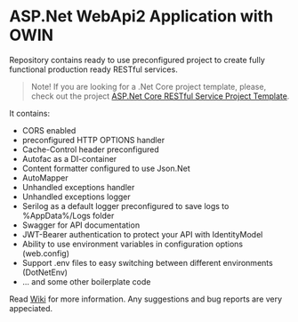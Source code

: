 # ASP.Net WebApi2 Application with OWIN

Repository contains ready to use preconfigured project to create fully functional production ready RESTful services.

> Note! If you are looking for a .Net Core project template, please, check out the project [ASP.Net Core RESTful Service Project Template](https://github.com/drwatson1/AspNet-Core-REST-Service).

It contains:

- CORS enabled
- preconfigured HTTP OPTIONS handler
- Cache-Control header preconfigured
- Autofac as a DI-container
- Content formatter configured to use Json.Net
- AutoMapper
- Unhandled exceptions handler
- Unhandled exceptions logger
- Serilog as a default logger preconfigured to save logs to %AppData%/Logs folder
- Swagger for API documentation
- JWT-Bearer authentication to protect your API with IdentityModel
- Ability to use environment variables in configuration options (web.config)
- Support .env files to easy switching between different environments (DotNetEnv)
- ... and some other boilerplate code

Read [Wiki](https://github.com/drwatson1/AspNet-WebApi/wiki) for more information.
Any suggestions and bug reports are very appeciated.
